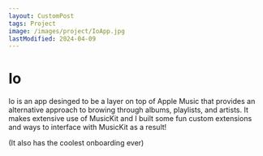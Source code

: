 ```yaml
---
layout: CustomPost
tags: Project
image: /images/project/IoApp.jpg
lastModified: 2024-04-09
---
```

# Io

Io is an app desinged to be a layer on top of Apple Music that provides an alternative approach to browing through albums, playlists, and artists. It makes extensive use of MusicKit and I built some fun custom extensions and ways to interface with MusicKit as a result!

(It also has the coolest onboarding ever)
